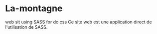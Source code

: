 # La-montagne
web sit using SASS for do css
Ce site web est une application direct de l'utilisation de SASS.
